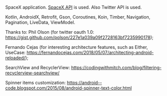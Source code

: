 SpaceX application. [SpaceX API](https://github.com/r-spacex/SpaceX-API) is used.
Also Twitter API is used.

Kotlin, AndroidX, Retrofit, Gson, Coroutines, Koin, Timber, Navigation, Pagination, LiveData, ViewModel.

Thanks to: 
Phil Olson (for twitter oauth 1.0: https://gist.github.com/polson/227e1a039a09f2728163bf7235990178);

Fernando Cejas (for interesting architecture features, such as Either, UseCase: https://fernandocejas.com/2018/05/07/architecting-android-reloaded/);

SearchView and RecyclerView: https://codingwithmitch.com/blog/filtering-recyclerview-searchview/

Spinner items customization: https://android--code.blogspot.com/2015/08/android-spinner-text-color.html
